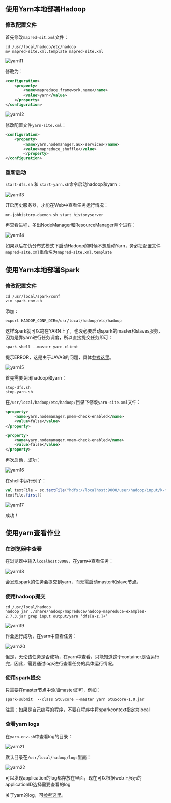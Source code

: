 
## 使用Yarn本地部署Hadoop

### 修改配置文件

首先修改`mapred-sit.xml`文件：

```shell
cd /usr/local/hadoop/etc/hadoop
mv mapred-site.xml.template mapred-site.xml
```

![yarn11](/images/yarn11.png)

修改为：

```xml
<configuration>
	<property>
		<name>mapreduce.framework.name</name>
		<value>yarn</value>
	</property>
</configuration>
```

![yarn12](/images/yarn12.png)

修改配置文件`yarn-site.xml`：

```xml
<configuration>
	<property>
		<name>yarn.nodemanager.aux-services</name>
		<value>mapreduce_shuffle</value>
		</property>
</configuration>
```

### 重新启动

`start-dfs.sh` 和 `start-yarn.sh`命令启动hadoop和yarn：

![yarn13](/images/yarn13.png)

开启历史服务器，才能在Web中查看任务运行情况：

```
mr-jobhistory-daemon.sh start historyserver
```

再查看进程，多出NodeManager和ResourceManager两个进程：

![yarn14](/images/yarn14.png)

如果以后在伪分布式模式下启动Hadoop的时候不想启动Yarn，务必把配置文件`mapred-site.xml`重命名为`mapred-site.xml.template`

## 使用Yarn本地部署Spark

### 修改配置文件

```shell
cd /usr/local/spark/conf
vim spark-env.sh
```

添加：

```
export HADOOP_CONF_DIR=/usr/local/hadoop/etc/hadoop
```

这样Spark就可以跑在YARN上了，也没必要启动spark的master和slaves服务，因为是靠yarn进行任务调度，所以直接提交任务即可：

```
spark-shell --master yarn-client
```

提示ERROR，这是由于JAVA8的问题，具体[参考这里](https://stackoverflow.com/questions/27792839/spark-fail-when-running-pi-py-example-with-yarn-client-mode)。

![yarn15](/images/yarn15.png)

首先需要关闭hadoop和yarn：

```
stop-dfs.sh
stop-yarn.sh
```

在`/usr/local/hadoop/etc/hadoop/`目录下修改`yarn-site.xml`文件：

```xml
<property>
    <name>yarn.nodemanager.pmem-check-enabled</name>
    <value>false</value>
</property>

<property>
    <name>yarn.nodemanager.vmem-check-enabled</name>
    <value>false</value>
</property>
```

再次启动，成功：

![yarn16](/images/yarn16.png)

在shell中运行例子：

```scala
val textFile = sc.textFile("hdfs://localhost:9000/user/hadoop/input/k-means.dat")
textFile.first()
```

![yarn17](/images/yarn17.png)

成功！

## 使用yarn查看作业

### 在浏览器中查看

在浏览器中输入`lcoalhost:8088`，在yarn中查看任务：

![yarn18](/images/yarn18.png)

会发现spark的任务会提交到yarn，而无需启动master和slave节点。

### 使用hadoop提交

```shell
cd /usr/local/hadoop
hadoop jar ./share/hadoop/mapreduce/hadoop-mapreduce-examples-2.7.3.jar grep input output/yarn ‘dfs[a-z.]+’
```

![yarn19](/images/yarn19.png)

作业运行成功，在yarn中查看任务：

![yarn20](/images/yarn20.png)

但是，无论该任务是否成功，在yarn中查看，只能知道这个container是否运行完，因此，需要通过logs进行查看任务的具体运行情况。

### 使用spark提交

只需要在master节点中添加master即可，例如：

```shell
spark-submit  --class StuScore --master yarn StuScore-1.0.jar
```

注意：如果是自己编写的程序，不要在程序中将sparkcontext指定为local

### 查看yarn logs

在`yarn-env.sh`中查看log的目录：

![yarn21](/images/yarn21.png)

默认目录在`/usr/local/hadoop/logs`里面：

![yarn22](/images/yarn22.png)

可以发现application的log都存放在里面，现在可以根据web上展示的applicationID选择需要查看的log

关于yarn的log，可[参考这里](https://www.jianshu.com/p/83fcf7478dd7)。

